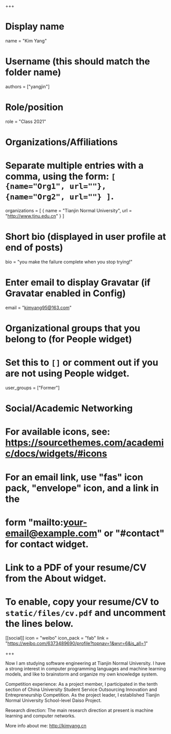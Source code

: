 +++
# Display name
name = "Kim Yang"

# Username (this should match the folder name)
authors = ["yangjin"]

# Role/position
role = "Class 2021"

# Organizations/Affiliations
#   Separate multiple entries with a comma, using the form: `[ {name="Org1", url=""}, {name="Org2", url=""} ]`.
organizations = [ { name = "Tianjin Normal University", url = "http://www.tjnu.edu.cn" } ]

# Short bio (displayed in user profile at end of posts)
bio = "you make the failure complete when you stop trying!"

# Enter email to display Gravatar (if Gravatar enabled in Config)
email = "kimyang95@163.com"

# Organizational groups that you belong to (for People widget)
#   Set this to `[]` or comment out if you are not using People widget.
user_groups = ["Former"]


# Social/Academic Networking
# For available icons, see: https://sourcethemes.com/academic/docs/widgets/#icons
#   For an email link, use "fas" icon pack, "envelope" icon, and a link in the
#   form "mailto:your-email@example.com" or "#contact" for contact widget.


# Link to a PDF of your resume/CV from the About widget.
# To enable, copy your resume/CV to `static/files/cv.pdf` and uncomment the lines below.
[[social]]
 icon = "weibo"
 icon_pack = "fab"
 link = "https://weibo.com/6373489690/profile?topnav=1&wvr=6&is_all=1"

+++

Now I am studying software engineering at Tianjin Normal University. I have a strong interest in computer programming languages ​​and machine learning models, and like to brainstorm and organize my own knowledge system.

Competition experience: As a project member, I participated in the tenth section of China University Student Service Outsourcing Innovation and Entrepreneurship Competition. As the project leader, I established Tianjin Normal University School-level Daiso Project.

Research direction: The main research direction at present is machine learning and computer networks.

More info about me: http://kimyang.cn
